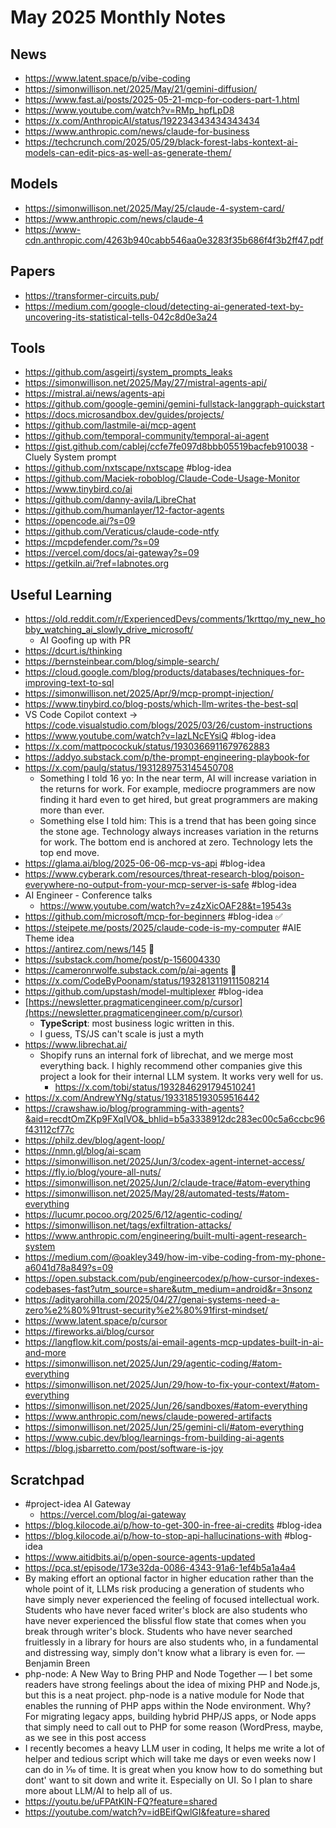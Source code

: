 # May 2025 Monthly Notes

## News
- https://www.latent.space/p/vibe-coding
- https://simonwillison.net/2025/May/21/gemini-diffusion/
- https://www.fast.ai/posts/2025-05-21-mcp-for-coders-part-1.html
- https://www.youtube.com/watch?v=RMp_hpfLpD8
- https://x.com/AnthropicAI/status/192234343434343434
- https://www.anthropic.com/news/claude-for-business
- https://techcrunch.com/2025/05/29/black-forest-labs-kontext-ai-models-can-edit-pics-as-well-as-generate-them/

## Models
- https://simonwillison.net/2025/May/25/claude-4-system-card/
- https://www.anthropic.com/news/claude-4
- https://www-cdn.anthropic.com/4263b940cabb546aa0e3283f35b686f4f3b2ff47.pdf

## Papers
- https://transformer-circuits.pub/
- https://medium.com/google-cloud/detecting-ai-generated-text-by-uncovering-its-statistical-tells-042c8d0e3a24

## Tools
- https://github.com/asgeirtj/system_prompts_leaks
- https://simonwillison.net/2025/May/27/mistral-agents-api/
- https://mistral.ai/news/agents-api
- https://github.com/google-gemini/gemini-fullstack-langgraph-quickstart
- https://docs.microsandbox.dev/guides/projects/
- https://github.com/lastmile-ai/mcp-agent
- https://github.com/temporal-community/temporal-ai-agent
- https://gist.github.com/cablej/ccfe7fe097d8bbb05519bacfeb910038 - Cluely System prompt
- https://github.com/nxtscape/nxtscape #blog-idea
- https://github.com/Maciek-roboblog/Claude-Code-Usage-Monitor
- https://www.tinybird.co/ai
- https://github.com/danny-avila/LibreChat
- https://github.com/humanlayer/12-factor-agents
- https://opencode.ai/?s=09
- https://github.com/Veraticus/claude-code-ntfy
- https://mcpdefender.com/?s=09
- https://vercel.com/docs/ai-gateway?s=09
- https://getkiln.ai/?ref=labnotes.org

## Useful Learning
- https://old.reddit.com/r/ExperiencedDevs/comments/1krttqo/my_new_hobby_watching_ai_slowly_drive_microsoft/
	- AI Goofing up with PR
- https://dcurt.is/thinking
- https://bernsteinbear.com/blog/simple-search/
- https://cloud.google.com/blog/products/databases/techniques-for-improving-text-to-sql
- https://simonwillison.net/2025/Apr/9/mcp-prompt-injection/
- https://www.tinybird.co/blog-posts/which-llm-writes-the-best-sql
- VS Code Copilot context -> https://code.visualstudio.com/blogs/2025/03/26/custom-instructions
- https://www.youtube.com/watch?v=lazLNcEYsiQ #blog-idea
- https://x.com/mattpocockuk/status/1930366911679762883
- https://addyo.substack.com/p/the-prompt-engineering-playbook-for
- https://x.com/paulg/status/1931289753145450708
	- Something I told 16 yo: In the near term, AI will increase variation in the returns for work. For example, mediocre programmers are now finding it hard even to get hired, but great programmers are making more than ever.
	- Something else I told him: This is a trend that has been going since the stone age. Technology always increases variation in the returns for work. The bottom end is anchored at zero. Technology lets the top end move.
- https://glama.ai/blog/2025-06-06-mcp-vs-api #blog-idea
- https://www.cyberark.com/resources/threat-research-blog/poison-everywhere-no-output-from-your-mcp-server-is-safe #blog-idea
- AI Engineer - Conference talks
	- https://www.youtube.com/watch?v=z4zXicOAF28&t=19543s
- https://github.com/microsoft/mcp-for-beginners #blog-idea ✅
- https://steipete.me/posts/2025/claude-code-is-my-computer #AIE Theme idea
- https://antirez.com/news/145 🌟
- https://substack.com/home/post/p-156004330
- https://cameronrwolfe.substack.com/p/ai-agents 🌟
- https://x.com/CodeByPoonam/status/1932813119111508214
- https://github.com/upstash/model-multiplexer #blog-idea
- [https://newsletter.pragmaticengineer.com/p/cursor](https://newsletter.pragmaticengineer.com/p/cursor)
	- **TypeScript**: most business logic written in this.
	- I guess, TS/JS can't scale is just a myth
- https://www.librechat.ai/
	- Shopify runs an internal fork of librechat, and we merge most everything back. I highly recommend other companies give this project a look for their internal LLM system. It works very well for us.
		- https://x.com/tobi/status/1932846291794510241
- https://x.com/AndrewYNg/status/1933185193059516442
- https://crawshaw.io/blog/programming-with-agents?&aid=recdtOmZKp9FXqIVO&_bhlid=b5a3338912dc283ec00c5a6ccbc96f43112cf77c
- https://philz.dev/blog/agent-loop/
- https://nmn.gl/blog/ai-scam
- https://simonwillison.net/2025/Jun/3/codex-agent-internet-access/
- https://fly.io/blog/youre-all-nuts/
- https://simonwillison.net/2025/Jun/2/claude-trace/#atom-everything
- https://simonwillison.net/2025/May/28/automated-tests/#atom-everything
- https://lucumr.pocoo.org/2025/6/12/agentic-coding/
- https://simonwillison.net/tags/exfiltration-attacks/
- https://www.anthropic.com/engineering/built-multi-agent-research-system
- https://medium.com/@oakley349/how-im-vibe-coding-from-my-phone-a6041d78a849?s=09
- https://open.substack.com/pub/engineercodex/p/how-cursor-indexes-codebases-fast?utm_source=share&utm_medium=android&r=3nsonz
- https://adityarohilla.com/2025/04/27/genai-systems-need-a-zero%e2%80%91trust-security%e2%80%91first-mindset/
- https://www.latent.space/p/cursor
- https://fireworks.ai/blog/cursor
- https://langflow.kit.com/posts/ai-email-agents-mcp-updates-built-in-ai-and-more
- https://simonwillison.net/2025/Jun/29/agentic-coding/#atom-everything
- https://simonwillison.net/2025/Jun/29/how-to-fix-your-context/#atom-everything
- https://simonwillison.net/2025/Jun/26/sandboxes/#atom-everything
- https://www.anthropic.com/news/claude-powered-artifacts
- https://simonwillison.net/2025/Jun/25/gemini-cli/#atom-everything
- https://www.cubic.dev/blog/learnings-from-building-ai-agents
- https://blog.jsbarretto.com/post/software-is-joy

## Scratchpad
- #project-idea AI Gateway
	- https://vercel.com/blog/ai-gateway
- https://blog.kilocode.ai/p/how-to-get-300-in-free-ai-credits #blog-idea
- https://blog.kilocode.ai/p/how-to-stop-api-hallucinations-with #blog-idea
- https://www.aitidbits.ai/p/open-source-agents-updated
- https://pca.st/episode/173e32da-0086-4343-91a6-1ef4b5a1a4a4
- By making effort an optional factor in higher education rather than the whole point of it, LLMs risk producing a generation of students who have simply never experienced the feeling of focused intellectual work. Students who have never faced writer's block are also students who have never experienced the blissful flow state that comes when you break through writer's block. Students who have never searched fruitlessly in a library for hours are also students who, in a fundamental and distressing way, simply don't know what a library is even for. — Benjamin Breen
- php-node: A New Way to Bring PHP and Node Together — I bet some readers have strong feelings about the idea of mixing PHP and Node.js, but this is a neat project. php-node is a native module for Node that enables the running of PHP apps within the Node environment. Why? For migrating legacy apps, building hybrid PHP/JS apps, or Node apps that simply need to call out to PHP for some reason (WordPress, maybe, as we see in this post access
- I recently becomes a heavy LLM user in coding, It helps me write a lot of helper and tedious script which will take me days or even weeks now I can do in 1⁄10 of time. It is great when you know how to do something but dont' want to sit down and write it. Especially on UI. So I plan to share more about LLM/AI to help all of us.
- https://youtu.be/uFPAtKIN-FQ?feature=shared
- https://youtube.com/watch?v=idBEifQwlGI&feature=shared
